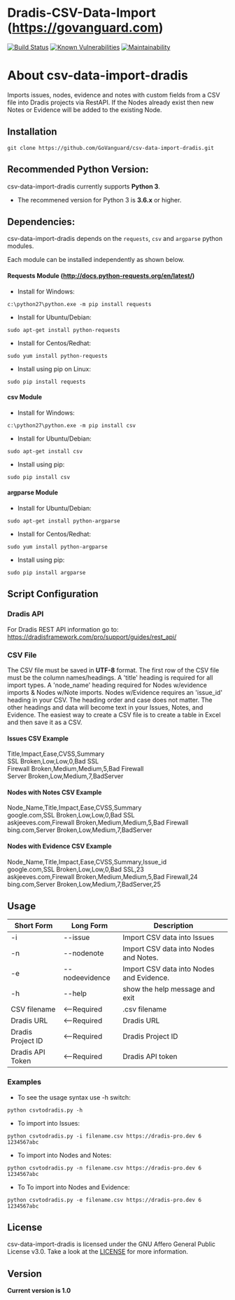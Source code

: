 Dradis-CSV-Data-Import (https://govanguard.com)
==
[![Build Status](https://travis-ci.com/GoVanguard/dradis-csv-data-import.svg?branch=master)](https://travis-ci.com/GoVanguard/dradis-csv-data-import)
[![Known Vulnerabilities](https://snyk.io/test/github/GoVanguard/dradis-csv-data-import/badge.svg?targetFile=requirements.txt)](https://snyk.io/test/github/GoVanguard/dradis-csv-data-import?targetFile=requirements.txt)
[![Maintainability](https://api.codeclimate.com/v1/badges/96f876225bd0bf4c8519/maintainability)](https://codeclimate.com/github/GoVanguard/dradis-import-cve-details/maintainability)

# About csv-data-import-dradis
Imports issues, nodes, evidence and notes with custom fields from a CSV file into Dradis projects via RestAPI. If the Nodes already exist then new Notes or Evidence will be added to the existing Node.

## Installation

```
git clone https://github.com/GoVanguard/csv-data-import-dradis.git
```

## Recommended Python Version:

csv-data-import-dradis currently supports **Python 3**.

* The recommened version for Python 3 is **3.6.x** or higher.

## Dependencies:

csv-data-import-dradis depends on the `requests`, `csv` and `argparse` python modules.

Each module can be installed independently as shown below.

#### Requests Module (http://docs.python-requests.org/en/latest/)

- Install for Windows:
```
c:\python27\python.exe -m pip install requests
```

- Install for Ubuntu/Debian:
```
sudo apt-get install python-requests
```

- Install for Centos/Redhat:
```
sudo yum install python-requests
```

- Install using pip on Linux:
```
sudo pip install requests
```

#### csv Module 

- Install for Windows:
```
c:\python27\python.exe -m pip install csv
```

- Install for Ubuntu/Debian:
```
sudo apt-get install csv  
```

- Install using pip:
```
sudo pip install csv
```

#### argparse Module

- Install for Ubuntu/Debian:
```
sudo apt-get install python-argparse
```

- Install for Centos/Redhat:
```
sudo yum install python-argparse
``` 

- Install using pip:
```
sudo pip install argparse
```

## Script Configuration

### Dradis API
For Dradis REST API information go to: https://dradisframework.com/pro/support/guides/rest_api/

### CSV File
The CSV file must be saved in **UTF-8** format. The first row of the CSV file must be the column names/headings. A 'title' heading  is required for all import types. A 'node_name' heading required for Nodes w/evidence imports & Nodes w/Note imports. Nodes w/Evidence requires an 'issue_id' heading in your CSV. The heading order and case does not matter. The other headings and data will become text in your Issues, Notes, and Evidence. The easiest way to create a CSV file is to create a table in Excel and then save it as a CSV.

#### Issues CSV Example  
Title,Impact,Ease,CVSS,Summary  
SSL Broken,Low,Low,0,Bad SSL  
Firewall Broken,Medium,Medium,5,Bad Firewall  
Server Broken,Low,Medium,7,BadServer  

#### Nodes with Notes CSV Example
Node_Name,Title,Impact,Ease,CVSS,Summary  
google.com,SSL Broken,Low,Low,0,Bad SSL  
askjeeves.com,Firewall Broken,Medium,Medium,5,Bad Firewall  
bing.com,Server Broken,Low,Medium,7,BadServer  

#### Nodes with Evidence CSV Example  
Node_Name,Title,Impact,Ease,CVSS,Summary,Issue_id  
google.com,SSL Broken,Low,Low,0,Bad SSL,23  
askjeeves.com,Firewall Broken,Medium,Medium,5,Bad Firewall,24  
bing.com,Server Broken,Low,Medium,7,BadServer,25  

## Usage

Short Form        | Long Form      | Description
----------------- | -------------- |-------------
-i                | --issue        | Import CSV data into Issues
-n                | --nodenote     | Import CSV data into Nodes and Notes.
-e                | --nodeevidence | Import CSV data into Nodes and Evidence.
-h                | --help         | show the help message and exit
CSV filename      | <--Required    | .csv filename
Dradis URL        | <--Required    | Dradis URL
Dradis Project ID | <--Required    | Dradis Project ID
Dradis API Token  | <--Required    | Dradis API token


### Examples

* To see the usage syntax use -h switch:

```python csvtodradis.py -h```

* To import into Issues:

``python csvtodradis.py -i filename.csv https://dradis-pro.dev 6 1234567abc``

* To import into Nodes and Notes:

``python csvtodradis.py -n filename.csv https://dradis-pro.dev 6 1234567abc``

* To To import into Nodes and Evidence:

``python csvtodradis.py -e filename.csv https://dradis-pro.dev 6 1234567abc``


## License

csv-data-import-dradis is licensed under the GNU Affero General Public License v3.0. Take a look at the [LICENSE](https://github.com/GoVanguard/csv-data-import-dradis/blob/master/LICENSE) for more information.

## Version
**Current version is 1.0**
